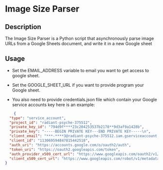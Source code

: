 # Image Size Parser
## Description
The Image Size Parser is a Python script that asynchronously
parse image URLs from a Google Sheets document, and write it in a new Google sheet


## Usage
* Set the EMAIL_ADDRESS variable to email you want to get access to google sheet.

* Set the GOOGLE_SHEET_URL if you want to provide program your Google sheet.

* You also need to provide credentials.json file which contain your Google service accounts key 
here is an example:
```json
    {
  "type": "service_account",
  "project_id": "radiant-psyche-375512",
  "private_key_id": "794d9f****23c204253537b2178**9d3af9a1428b",
  "private_key": "-----BEGIN PRIVATE KEY---END PRIVATE KEY-----\n",
  "client_email": "***-****3@radiant-psyche-375512.iam.gserviceaccount.com",
  "client_id": "113069594847815442518",
  "auth_uri": "https://accounts.google.com/o/oauth2/auth",
  "token_uri": "https://oauth2.googleapis.com/token",
  "auth_provider_x509_cert_url": "https://www.googleapis.com/oauth2/v1/certs",
  "client_x509_cert_url": "https://www.googleapis.com/robot/v1/metadata/x509/test-task3%40radiant-psyche-375512.iam.gserviceaccount.com"
}

```
